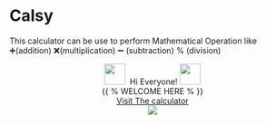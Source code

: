 # Calsy
This calculator can be use to perform Mathematical Operation like ➕(addition) ❌(multiplication) ➖ (subtraction) % (division)

<div align="center"><img height="37px" width="37px" src="https://user-images.githubusercontent.com/91816645/173222652-e7e713b4-79c0-4fce-ba5f-64808310117b.gif">&nbsp;&nbsp;Hi Everyone!&nbsp;<img height="37px" width="37px" src="https://user-images.githubusercontent.com/91816645/173222652-e7e713b4-79c0-4fce-ba5f-64808310117b.gif"><br>{{ % WELCOME HERE % }}
</div>
<!-- CODING GIF -->
<div align="center">
<a href="https://dpcsit2024.github.io/Calsy/">Visit The calculator</a>
</div>
<div align="center">
<img src="https://ik.imagekit.io/freshman/js-calculator/decimal-bug_QQiFGt0Cn26.gif">
</div>

